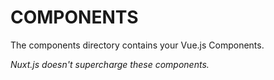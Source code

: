 # COMPONENTS

The components directory contains your Vue.js Components.

_Nuxt.js doesn't supercharge these components._
